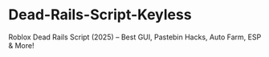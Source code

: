 # Dead-Rails-Script-Keyless
Roblox Dead Rails Script (2025) – Best GUI, Pastebin Hacks, Auto Farm, ESP &amp; More!
